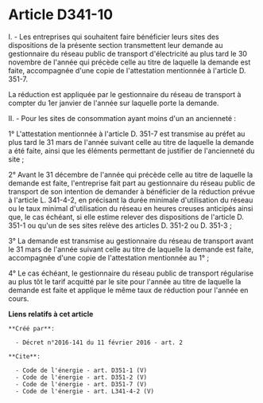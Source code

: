 # Article D341-10

I. - Les entreprises qui souhaitent faire bénéficier leurs sites des dispositions de la présente section transmettent leur
demande au gestionnaire du réseau public de transport d'électricité au plus tard le 30 novembre de l'année qui précède celle
au titre de laquelle la demande est faite, accompagnée d'une copie de l'attestation mentionnée à l'article D. 351-7. 

La réduction est appliquée par le gestionnaire du réseau de transport à compter du 1er janvier de l'année sur laquelle porte
la demande. 

II. - Pour les sites de consommation ayant moins d'un an ancienneté : 

1° L'attestation mentionnée à l'article D. 351-7 est transmise au préfet au plus tard le 31 mars de l'année suivant celle au
titre de laquelle la demande a été faite, ainsi que les éléments permettant de justifier de l'ancienneté du site ; 

2° Avant le 31 décembre de l'année qui précède celle au titre de laquelle la demande est faite, l'entreprise fait part au
gestionnaire du réseau public de transport de son intention de demander à bénéficier de la réduction prévue à l'article L.
341-4-2, en précisant la durée minimale d'utilisation du réseau ou le taux minimal d'utilisation du réseau en heures creuses
anticipés ainsi que, le cas échéant, si elle estime relever des dispositions de l'article D. 351-1 ou qu'un de ses sites
relève des articles D. 351-2 ou D. 351-3 ; 

3° La demande est transmise au gestionnaire du réseau de transport avant le 31 mars de l'année suivant celle au titre de
laquelle la demande est faite, accompagnée d'une copie de l'attestation mentionnée au 1° ; 

4° Le cas échéant, le gestionnaire du réseau public de transport régularise au plus tôt le tarif acquitté par le site pour
l'année au titre de laquelle la demande est faite et applique le même taux de réduction pour l'année en cours.

**Liens relatifs à cet article**

	**Créé par**:

	  - Décret n°2016-141 du 11 février 2016 - art. 2

	**Cite**:

	  - Code de l'énergie - art. D351-1 (V)
	  - Code de l'énergie - art. D351-2 (V)
	  - Code de l'énergie - art. D351-7 (V)
	  - Code de l'énergie - art. L341-4-2 (V)
